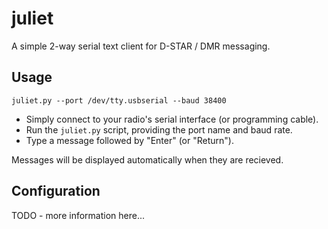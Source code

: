 # juliet

A simple 2-way serial text client for D-STAR / DMR messaging.

## Usage

```
juliet.py --port /dev/tty.usbserial --baud 38400
```

- Simply connect to your radio's serial interface (or programming cable).
- Run the `juliet.py` script, providing the port name and baud rate.
- Type a message followed by "Enter" (or "Return").

Messages will be displayed automatically when they are recieved.

## Configuration

TODO - more information here...
